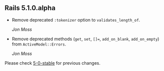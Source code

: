 ## Rails 5.1.0.alpha ##

*   Remove deprecated `:tokenizer` option to `validates_length_of`.

    *Jon Moss*

*   Remove deprecated methods (`get`, `set`, `[]=`, `add_on_blank`, `add_on_empty`)
    from `ActiveModel::Errors`.

    *Jon Moss*

Please check [5-0-stable](https://github.com/rails/rails/blob/5-0-stable/activemodel/CHANGELOG.md) for previous changes.
